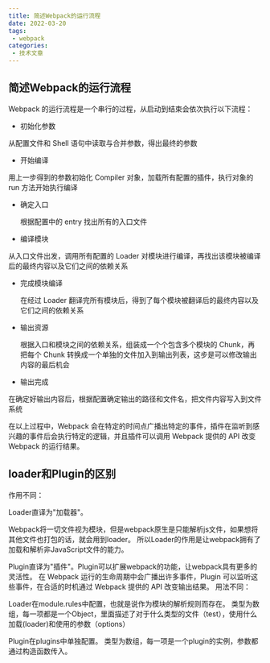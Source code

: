 ```yaml
---
title: 简述Webpack的运行流程
date: 2022-03-20
tags:
 - webpack
categories:
 - 技术文章
---
```


## 简述Webpack的运行流程

Webpack 的运行流程是一个串行的过程，从启动到结束会依次执行以下流程：

- 初始化参数
  
从配置文件和 Shell 语句中读取与合并参数，得出最终的参数

- 开始编译
  
用上一步得到的参数初始化 Compiler 对象，加载所有配置的插件，执行对象的 run 方法开始执行编译

- 确定入口 
  
  根据配置中的 entry 找出所有的入口文件

- 编译模块 

从入口文件出发，调用所有配置的 Loader 对模块进行编译，再找出该模块被编译后的最终内容以及它们之间的依赖关系


- 完成模块编译
  
  在经过 Loader 翻译完所有模块后，得到了每个模块被翻译后的最终内容以及它们之间的依赖关系


- 输出资源
  
  根据入口和模块之间的依赖关系，组装成一个个包含多个模块的 Chunk，再把每个 Chunk 转换成一个单独的文件加入到输出列表，这步是可以修改输出内容的最后机会

- 输出完成 

在确定好输出内容后，根据配置确定输出的路径和文件名，把文件内容写入到文件系统

在以上过程中，Webpack 会在特定的时间点广播出特定的事件，插件在监听到感兴趣的事件后会执行特定的逻辑，并且插件可以调用 Webpack 提供的 API 改变 Webpack 的运行结果。

## loader和Plugin的区别

作用不同：

Loader直译为"加载器"。

Webpack将一切文件视为模块，但是webpack原生是只能解析js文件，如果想将其他文件也打包的话，就会用到loader。 所以Loader的作用是让webpack拥有了加载和解析非JavaScript文件的能力。

Plugin直译为"插件"。Plugin可以扩展webpack的功能，让webpack具有更多的灵活性。 在 Webpack 运行的生命周期中会广播出许多事件，Plugin 可以监听这些事件，在合适的时机通过 Webpack 提供的 API 改变输出结果。
用法不同：

Loader在module.rules中配置，也就是说作为模块的解析规则而存在。 类型为数组，每一项都是一个Object，里面描述了对于什么类型的文件（test），使用什么加载(loader)和使用的参数（options）


Plugin在plugins中单独配置。 类型为数组，每一项是一个plugin的实例，参数都通过构造函数传入。

